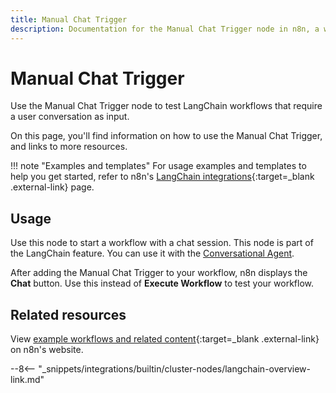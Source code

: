 ```yaml
---
title: Manual Chat Trigger
description: Documentation for the Manual Chat Trigger node in n8n, a workflow automation platform. Includes details of operations and configuration, and links to examples and credentials information.
---
```


# Manual Chat Trigger

Use the Manual Chat Trigger node to test LangChain workflows that require a user conversation as input.

On this page, you'll find information on how to use the Manual Chat Trigger, and links to more resources.


!!! note "Examples and templates"
	For usage examples and templates to help you get started, refer to n8n's [LangChain integrations](https://n8n.io/integrations/manual-chat-trigger/){:target=_blank .external-link} page.

## Usage

Use this node to start a workflow with a chat session. This node is part of the LangChain feature. You can use it with the [Conversational Agent](/integrations/builtin/cluster-nodes/root-nodes/n8n-nodes-langchain.agent/).

After adding the Manual Chat Trigger to your workflow, n8n displays the **Chat** button. Use this instead of **Execute Workflow** to test your workflow.

## Related resources


View [example workflows and related content](https://n8n.io/integrations/manual-chat-trigger/){:target=_blank .external-link} on n8n's website.

--8<-- "_snippets/integrations/builtin/cluster-nodes/langchain-overview-link.md"


